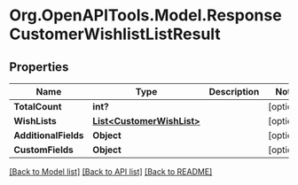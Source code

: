 # Org.OpenAPITools.Model.ResponseCustomerWishlistListResult

## Properties

Name | Type | Description | Notes
------------ | ------------- | ------------- | -------------
**TotalCount** | **int?** |  | [optional] 
**WishLists** | [**List&lt;CustomerWishList&gt;**](CustomerWishList.md) |  | [optional] 
**AdditionalFields** | **Object** |  | [optional] 
**CustomFields** | **Object** |  | [optional] 

[[Back to Model list]](../README.md#documentation-for-models) [[Back to API list]](../README.md#documentation-for-api-endpoints) [[Back to README]](../README.md)


